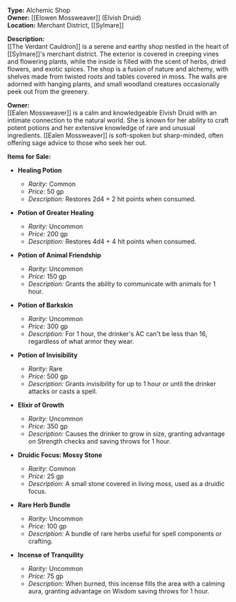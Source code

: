 **Type:** Alchemic Shop  
**Owner:** [[Elowen Mossweaver]] (Elvish Druid)  
**Location:** Merchant District, [[Sylmare]]

**Description:**  
[[The Verdant Cauldron]] is a serene and earthy shop nestled in the heart of [[Sylmare]]'s merchant district. The exterior is covered in creeping vines and flowering plants, while the inside is filled with the scent of herbs, dried flowers, and exotic spices. The shop is a fusion of nature and alchemy, with shelves made from twisted roots and tables covered in moss. The walls are adorned with hanging plants, and small woodland creatures occasionally peek out from the greenery.

**Owner:**  
[[Ealen Mossweaver]] is a calm and knowledgeable Elvish Druid with an intimate connection to the natural world. She is known for her ability to craft potent potions and her extensive knowledge of rare and unusual ingredients. [[Ealen Mossweaver]] is soft-spoken but sharp-minded, often offering sage advice to those who seek her out.

**Items for Sale:**

- **Healing Potion**
    
    - _Rarity:_ Common
    - _Price:_ 50 gp
    - _Description:_ Restores 2d4 + 2 hit points when consumed.
- **Potion of Greater Healing**
    
    - _Rarity:_ Uncommon
    - _Price:_ 200 gp
    - _Description:_ Restores 4d4 + 4 hit points when consumed.
- **Potion of Animal Friendship**
    
    - _Rarity:_ Uncommon
    - _Price:_ 150 gp
    - _Description:_ Grants the ability to communicate with animals for 1 hour.
- **Potion of Barkskin**
    
    - _Rarity:_ Uncommon
    - _Price:_ 300 gp
    - _Description:_ For 1 hour, the drinker's AC can't be less than 16, regardless of what armor they wear.
- **Potion of Invisibility**
    
    - _Rarity:_ Rare
    - _Price:_ 500 gp
    - _Description:_ Grants invisibility for up to 1 hour or until the drinker attacks or casts a spell.
- **Elixir of Growth**
    
    - _Rarity:_ Uncommon
    - _Price:_ 350 gp
    - _Description:_ Causes the drinker to grow in size, granting advantage on Strength checks and saving throws for 1 hour.
- **Druidic Focus: Mossy Stone**
    
    - _Rarity:_ Common
    - _Price:_ 25 gp
    - _Description:_ A small stone covered in living moss, used as a druidic focus.
- **Rare Herb Bundle**
    
    - _Rarity:_ Uncommon
    - _Price:_ 100 gp
    - _Description:_ A bundle of rare herbs useful for spell components or crafting.
- **Incense of Tranquility**
    
    - _Rarity:_ Uncommon
    - _Price:_ 75 gp
    - _Description:_ When burned, this incense fills the area with a calming aura, granting advantage on Wisdom saving throws for 1 hour.